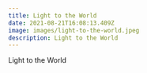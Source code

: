 ```yaml
---
title: Light to the World
date: 2021-08-21T16:08:13.409Z
image: images/light-to-the-world.jpeg
description: Light to the World
---
```

Light to the World